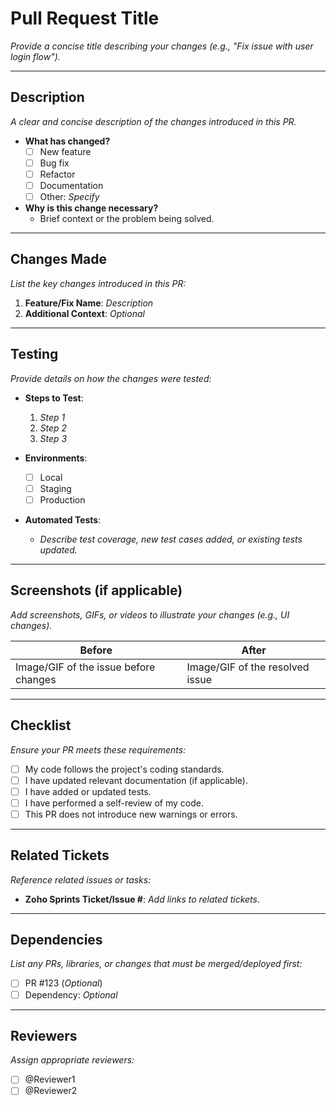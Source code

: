 # Pull Request Title
_Provide a concise title describing your changes (e.g., "Fix issue with user login flow")._

---

## Description
_A clear and concise description of the changes introduced in this PR._

- **What has changed?**
  - [ ] New feature
  - [ ] Bug fix
  - [ ] Refactor
  - [ ] Documentation
  - [ ] Other: _Specify_
- **Why is this change necessary?**
  - Brief context or the problem being solved.

---

## Changes Made
_List the key changes introduced in this PR:_
1. **Feature/Fix Name**: _Description_
2. **Additional Context**: _Optional_

---

## Testing
_Provide details on how the changes were tested:_

- **Steps to Test**:
  1. _Step 1_
  2. _Step 2_
  3. _Step 3_

- **Environments**:
  - [ ] Local
  - [ ] Staging
  - [ ] Production

- **Automated Tests**:
  - _Describe test coverage, new test cases added, or existing tests updated._

---

## Screenshots (if applicable)
_Add screenshots, GIFs, or videos to illustrate your changes (e.g., UI changes)._

| Before | After |
|--------|-------|
| Image/GIF of the issue before changes | Image/GIF of the resolved issue |

---

## Checklist
_Ensure your PR meets these requirements:_
- [ ] My code follows the project's coding standards.
- [ ] I have updated relevant documentation (if applicable).
- [ ] I have added or updated tests.
- [ ] I have performed a self-review of my code.
- [ ] This PR does not introduce new warnings or errors.

---

## Related Tickets
_Reference related issues or tasks:_  
- **Zoho Sprints Ticket/Issue #**: _Add links to related tickets._

---

## Dependencies
_List any PRs, libraries, or changes that must be merged/deployed first:_
- [ ] PR #123 (_Optional_)  
- [ ] Dependency: _Optional_

---

## Reviewers
_Assign appropriate reviewers:_
- [ ] @Reviewer1
- [ ] @Reviewer2
